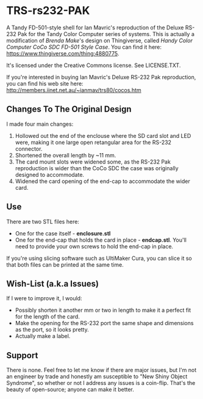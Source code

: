 # TRS-rs232-PAK

A Tandy FD-501-style shell for Ian Mavric's reproduction of the Deluxe RS-232 Pak for the Tandy Color Computer series of systems.  This is actually a modification of *Brenda Make*'s design on Thingiverse, called *Handy Color Computer CoCo SDC FD-501 Style Case*.  You can find it here:  https://www.thingiverse.com/thing:4880775.  

It's licensed under the Creative Commons license.  See LICENSE.TXT.

If you're interested in buying Ian Mavric's Deluxe RS-232 Pak reproduction, you can find his web site here:
http://members.iinet.net.au/~ianmav/trs80/cocos.htm

## Changes To The Original Design

I made four main changes:

1. Hollowed out the end of the enclouse where the SD card slot and LED were, making it one large open retangular area for the RS-232 connector.
2. Shortened the overall length by ~11 mm.
3. The card mount slots were widened some, as the RS-232 Pak reproduction is wider than the CoCo SDC the case was originally designed to accommodate.
4. Widened the card opening of the end-cap to accommodate the wider card.

## Use

There are two STL files here:

- One for the case itself - **enclosure.stl**
- One for the end-cap that holds the card in place - **endcap.stl**.  You'll need to provide your own screws to hold the end-cap in place.  

If you're using slicing software such as UltiMaker Cura, you can slice it so that both files can be printed at the same time.

## Wish-List (a.k.a Issues)

If I were to improve it, I would:

- Possibly shorten it another mm or two in length to make it a perfect fit for the length of the card.
- Make the opening for the RS-232 port the same shape and dimensions as the port, so it looks pretty.
- Actually make a label.

## Support

There is none.  Feel free to let me know if there are major issues, but I'm not an engineer by trade and honestly am susceptible to "New Shiny Object Syndrome", so whether or not I address any issues is a coin-flip.  That's the beauty of open-source; anyone can make it better.